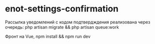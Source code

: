 # enot-settings-confirmation

Рассылка уведомлений с кодом подтвердждения реализована через очередь: php artisan migrate && php artisan queue:work

Фронт на Vue, npm install && npm run dev
